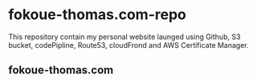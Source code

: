 # fokoue-thomas.com-repo
This repository contain my personal website launged using Github, S3 bucket, codePipline, Route53, 
cloudFrond and AWS Certificate Manager. 

## fokoue-thomas.com 

